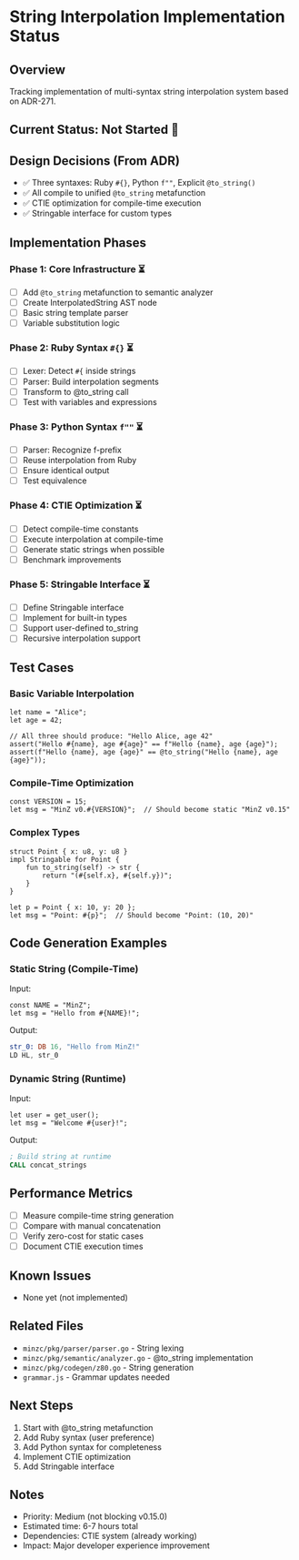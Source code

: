 # String Interpolation Implementation Status

## Overview
Tracking implementation of multi-syntax string interpolation system based on ADR-271.

## Current Status: **Not Started** 🔴

## Design Decisions (From ADR)
- ✅ Three syntaxes: Ruby `#{}`, Python `f""`, Explicit `@to_string()`
- ✅ All compile to unified `@to_string` metafunction
- ✅ CTIE optimization for compile-time execution
- ✅ Stringable interface for custom types

## Implementation Phases

### Phase 1: Core Infrastructure ⏳
- [ ] Add `@to_string` metafunction to semantic analyzer
- [ ] Create InterpolatedString AST node
- [ ] Basic string template parser
- [ ] Variable substitution logic

### Phase 2: Ruby Syntax `#{}` ⏳
- [ ] Lexer: Detect `#{` inside strings
- [ ] Parser: Build interpolation segments
- [ ] Transform to @to_string call
- [ ] Test with variables and expressions

### Phase 3: Python Syntax `f""` ⏳
- [ ] Parser: Recognize f-prefix
- [ ] Reuse interpolation from Ruby
- [ ] Ensure identical output
- [ ] Test equivalence

### Phase 4: CTIE Optimization ⏳
- [ ] Detect compile-time constants
- [ ] Execute interpolation at compile-time
- [ ] Generate static strings when possible
- [ ] Benchmark improvements

### Phase 5: Stringable Interface ⏳
- [ ] Define Stringable interface
- [ ] Implement for built-in types
- [ ] Support user-defined to_string
- [ ] Recursive interpolation support

## Test Cases

### Basic Variable Interpolation
```minz
let name = "Alice";
let age = 42;

// All three should produce: "Hello Alice, age 42"
assert("Hello #{name}, age #{age}" == f"Hello {name}, age {age}");
assert(f"Hello {name}, age {age}" == @to_string("Hello {name}, age {age}"));
```

### Compile-Time Optimization
```minz
const VERSION = 15;
let msg = "MinZ v0.#{VERSION}";  // Should become static "MinZ v0.15"
```

### Complex Types
```minz
struct Point { x: u8, y: u8 }
impl Stringable for Point {
    fun to_string(self) -> str {
        return "(#{self.x}, #{self.y})";
    }
}

let p = Point { x: 10, y: 20 };
let msg = "Point: #{p}";  // Should become "Point: (10, 20)"
```

## Code Generation Examples

### Static String (Compile-Time)
Input:
```minz
const NAME = "MinZ";
let msg = "Hello from #{NAME}!";
```

Output:
```asm
str_0: DB 16, "Hello from MinZ!"
LD HL, str_0
```

### Dynamic String (Runtime)
Input:
```minz
let user = get_user();
let msg = "Welcome #{user}!";
```

Output:
```asm
; Build string at runtime
CALL concat_strings
```

## Performance Metrics
- [ ] Measure compile-time string generation
- [ ] Compare with manual concatenation
- [ ] Verify zero-cost for static cases
- [ ] Document CTIE execution times

## Known Issues
- None yet (not implemented)

## Related Files
- `minzc/pkg/parser/parser.go` - String lexing
- `minzc/pkg/semantic/analyzer.go` - @to_string implementation
- `minzc/pkg/codegen/z80.go` - String generation
- `grammar.js` - Grammar updates needed

## Next Steps
1. Start with @to_string metafunction
2. Add Ruby syntax (user preference)
3. Add Python syntax for completeness
4. Implement CTIE optimization
5. Add Stringable interface

## Notes
- Priority: Medium (not blocking v0.15.0)
- Estimated time: 6-7 hours total
- Dependencies: CTIE system (already working)
- Impact: Major developer experience improvement